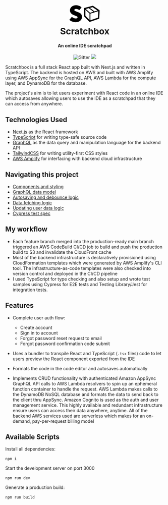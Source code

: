 <h1 align="center">
  <br>
  <a href="https://main.d2u87gtuc012bu.amplifyapp.com/"><img src="./public/logo-black.svg" alt="Scratchbox logo" width="100"></a>
  <br>
  Scratchbox
  <br>
</h1>

<h4 align="center">An online IDE scratchpad</h4>

<p align="center">
  <a>
    <img src="https://img.shields.io/badge/license-MIT-blue.svg"
         alt="Gitter">
  </a>
  <a href="https://main.d2u87gtuc012bu.amplifyapp.com/"><img src="https://img.shields.io/badge/Demo-online-brightgreen"></a>
</p>

Scratchbox is a full stack React app built with Next.js and written in TypeScript. The backend is hosted on AWS and built with AWS Amplify using AWS AppSync for the GraphQL API, AWS Lambda for the compute layer, and DynamoDB for the database.

The project's aim is to let users experiment with React code in an online IDE which autosaves allowing users to use the IDE as a scratchpad that they can access from anywhere.

## Technologies Used

- [Next.js](https://github.com/vercel/next.js/) as the React framework
- [TypeScript](https://www.typescriptlang.org/) for writing type-safe source code
- [GraphQL](https://graphql.org/) as the data query and manipulation language for the backend API
- [TailwindCSS](https://github.com/tailwindlabs/tailwindcss) for writing utility-first CSS styles
- [AWS Amplify](https://github.com/aws-amplify/amplify-js) for interfacing with backend cloud infrastructure

## Navigating this project

- [Components and styling](./components)
- [GraphQL data model](./src/graphql)
- [Autosaving and debounce logic](./components/ui/Prettier.tsx)
- [Data fetching logic](./utils/fetchCode.ts)
- [Updating user data logic](./utils/updateCode.ts)
- [Cypress test spec](./cypress/integration/test.spec.js)

## My workflow

- Each feature branch merged into the production-ready main branch triggered an AWS CodeBuild CI/CD job to build and push the production build to S3 and invalidate the CloudFront cache
- Most of the backend infrastructure is declaratively provisioned using CloudFormation templates which were generated by AWS Amplify's CLI tool. The infrastructure-as-code templates were also checked into version control and deployed in the CI/CD pipeline
- I used TypeScript for type checking and also setup and wrote test samples using Cypress for E2E tests and Testing Library/Jest for integration tests.

## Features

- Complete user auth flow:

  - Create account
  - Sign in to account
  - Forgot password reset request to email
  - Forgot password confirmation code submit

- Uses a bundler to transpile React and TypeScript (`.tsx` files) code to let users preview the React component exported from the IDE
- Formats the code in the code editor and autosaves automatically
- Implements CRUD functionality with authenticated Amazon AppSync GraphQL API calls to AWS Lambda resolvers to spin up an ephemeral function container to handle the request. AWS Lambda makes calls to the DynamoDB NoSQL database and formats the data to send back to the client thru AppSync. Amazon Cognito is used as the auth and user management service. This highly available and redundant infrastructure ensure users can access their data anywhere, anytime. All of the backend AWS services used are serverless which makes for an on-demand, pay-per-request billing model

## Available Scripts

Install all dependencies:

```shell
npm i
```

Start the development server on port 3000

```shell
npm run dev
```

Generate a production build:

```shell
npm run build
```
